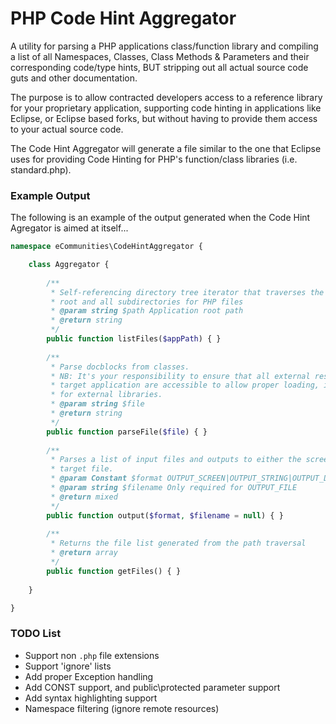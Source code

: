# PHP Code Hint Aggregator

A utility for parsing a PHP applications class/function library and compiling a list of all Namespaces, Classes, Class Methods & Parameters and their corresponding code/type hints, BUT stripping out all actual source code guts and other documentation.  

The purpose is to allow contracted developers access to a reference library for your proprietary application, supporting code hinting in applications like Eclipse, or Eclipse based forks, but without having to provide them access to your actual source code.

The Code Hint Aggregator will generate a file similar to the one that Eclipse uses for providing Code Hinting for PHP's function/class libraries (i.e. standard.php).  

### Example Output

The following is an example of the output generated when the Code Hint Agregator is aimed at itself...

```php
namespace eCommunities\CodeHintAggregator { 

	class Aggregator { 
		
		/**
		 * Self-referencing directory tree iterator that traverses the application path
		 * root and all subdirectories for PHP files
		 * @param string $path Application root path
		 * @return string
		 */
		public function listFiles($appPath) { }
		
		/**
		 * Parse docblocks from classes.
		 * NB: It's your responsibility to ensure that all external resources for the
		 * target application are accessible to allow proper loading, i.e. use declarations
		 * for external libraries. 
		 * @param string $file
		 * @return string
		 */
		public function parseFile($file) { }
		
		/**
		 * Parses a list of input files and outputs to either the screen [default] or a
		 * target file.
		 * @param Constant $format OUTPUT_SCREEN|OUTPUT_STRING|OUTPUT_DOWNLOAD|OUTPUT_FILE
		 * @param string $filename Only required for OUTPUT_FILE
		 * @return mixed
		 */
		public function output($format, $filename = null) { }
		
		/**
		 * Returns the file list generated from the path traversal
		 * @return array
		 */
		public function getFiles() { }
	
	} 

} 
```

### TODO List
- Support non `.php` file extensions
- Support 'ignore' lists
- Add proper Exception handling
- Add CONST support, and public\protected parameter support
- Add syntax highlighting support
- Namespace filtering (ignore remote resources)
